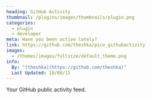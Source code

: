 ```yaml
---
heading: GitHub Activity
thumbnail: /plugins/images/thumbnails/plugin.png
categories:
  - plugin
  - developer
meta: Have you been active lately?
link: https://github.com/theshka/pico_githubactivity
images:
  - /themes/images/fullsize/default_theme.png
info:
  By: "[theshka](https://github.com/theshka)"
  Last Updated: 10/08/15
---
```

Your GitHub public activity feed.
